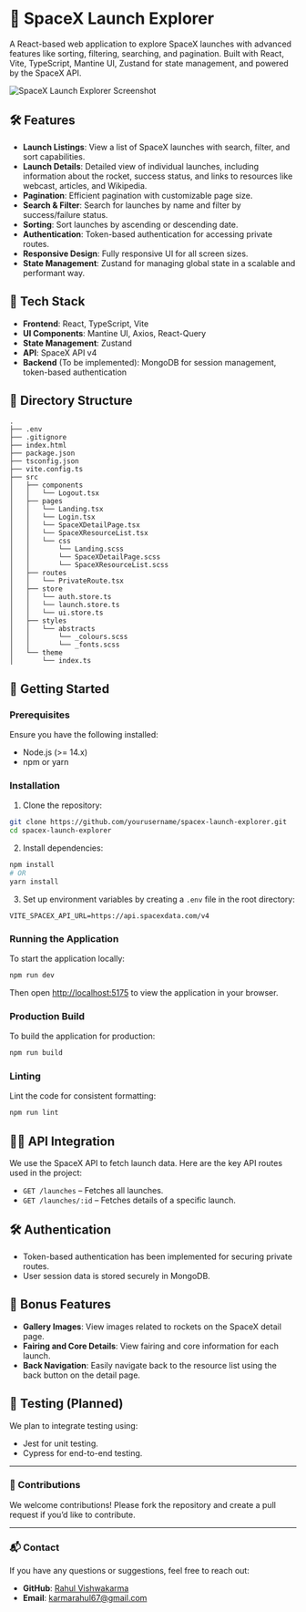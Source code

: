 # 🚀 SpaceX Launch Explorer

A React-based web application to explore SpaceX launches with advanced features like sorting, filtering, searching, and pagination. Built with React, Vite, TypeScript, Mantine UI, Zustand for state management, and powered by the SpaceX API.

![SpaceX Launch Explorer Screenshot](https://res.cloudinary.com/dnqvg9dhl/image/upload/v1727381662/Untitled_ysr63j.png)

## 🛠 Features

- **Launch Listings**: View a list of SpaceX launches with search, filter, and sort capabilities.
- **Launch Details**: Detailed view of individual launches, including information about the rocket, success status, and links to resources like webcast, articles, and Wikipedia.
- **Pagination**: Efficient pagination with customizable page size.
- **Search & Filter**: Search for launches by name and filter by success/failure status.
- **Sorting**: Sort launches by ascending or descending date.
- **Authentication**: Token-based authentication for accessing private routes.
- **Responsive Design**: Fully responsive UI for all screen sizes.
- **State Management**: Zustand for managing global state in a scalable and performant way.

## 🎨 Tech Stack

- **Frontend**: React, TypeScript, Vite
- **UI Components**: Mantine UI, Axios, React-Query
- **State Management**: Zustand
- **API**: SpaceX API v4
- **Backend** (To be implemented): MongoDB for session management, token-based authentication

## 📂 Directory Structure

```
.
├── .env
├── .gitignore
├── index.html
├── package.json
├── tsconfig.json
├── vite.config.ts
├── src
│   ├── components
│   │   └── Logout.tsx
│   ├── pages
│   │   └── Landing.tsx
│   │   └── Login.tsx
│   │   └── SpaceXDetailPage.tsx
│   │   └── SpaceXResourceList.tsx
│   │   └── css
│   │       └── Landing.scss
│   │       └── SpaceXDetailPage.scss
│   │       └── SpaceXResourceList.scss
│   ├── routes
│   │   └── PrivateRoute.tsx
│   ├── store
│   │   └── auth.store.ts
│   │   └── launch.store.ts
│   │   └── ui.store.ts
│   ├── styles
│   │   └── abstracts
│   │       └── _colours.scss
│   │       └── _fonts.scss
│   └── theme
│       └── index.ts
```

## 🚀 Getting Started

### Prerequisites

Ensure you have the following installed:

- Node.js (>= 14.x)
- npm or yarn

### Installation

1. Clone the repository:

```bash
git clone https://github.com/yourusername/spacex-launch-explorer.git
cd spacex-launch-explorer
```

2. Install dependencies:

```bash
npm install
# OR
yarn install
```

3. Set up environment variables by creating a `.env` file in the root directory:

```
VITE_SPACEX_API_URL=https://api.spacexdata.com/v4
```

### Running the Application

To start the application locally:

```bash
npm run dev
```

Then open [http://localhost:5175](http://localhost:5175) to view the application in your browser.

### Production Build

To build the application for production:

```bash
npm run build
```

### Linting

Lint the code for consistent formatting:

```bash
npm run lint
```

## 🧑‍💻 API Integration

We use the SpaceX API to fetch launch data. Here are the key API routes used in the project:

- `GET /launches` – Fetches all launches.
- `GET /launches/:id` – Fetches details of a specific launch.

## 🛠 Authentication

- Token-based authentication has been implemented for securing private routes.
- User session data is stored securely in MongoDB.

## 🎯 Bonus Features

- **Gallery Images**: View images related to rockets on the SpaceX detail page.
- **Fairing and Core Details**: View fairing and core information for each launch.
- **Back Navigation**: Easily navigate back to the resource list using the back button on the detail page.

## 🧪 Testing (Planned)

We plan to integrate testing using:
- Jest for unit testing.
- Cypress for end-to-end testing.

---

### 🌟 Contributions

We welcome contributions! Please fork the repository and create a pull request if you’d like to contribute.

---

### 📬 Contact

If you have any questions or suggestions, feel free to reach out:

- **GitHub**: [Rahul Vishwakarma](https://github.com/Rahul-gif-asus)
- **Email**: karmarahul67@gmail.com
